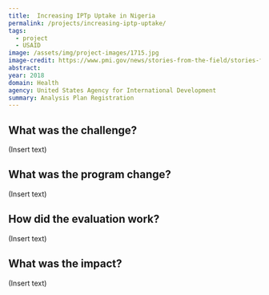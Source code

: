 ```yaml
---
title:  Increasing IPTp Uptake in Nigeria
permalink: /projects/increasing-iptp-uptake/
tags: 
  - project 
  - USAID
image: /assets/img/project-images/1715.jpg  
image-credit: https://www.pmi.gov/news/stories-from-the-field/stories-from-the-field---detail/increasing-uptake-of-iptp-success-seen-in-malawi
abstract: 
year: 2018  
domain: Health
agency: United States Agency for International Development
summary: Analysis Plan Registration
---
```

## What was the challenge?

(Insert text)

## What was the program change?

(Insert text) 

## How did the evaluation work?

(Insert text)

## What was the impact?

(Insert text)
